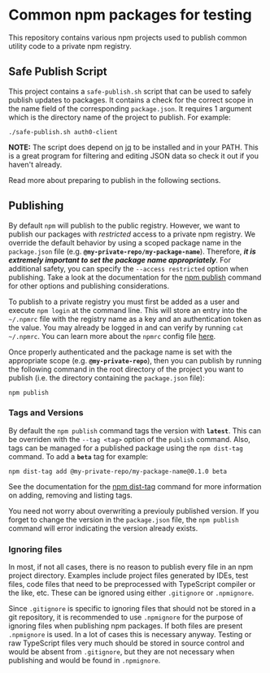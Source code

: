 # Common npm packages for testing
This repository contains various npm projects used to publish common utility code to a private npm registry.

## Safe Publish Script
This project contains a `safe-publish.sh` script that can be used to safely publish updates to packages.  It contains a check for the correct scope in the name field of the corresponding `package.json`.  It requires 1 argument which is the directory name of the project to publish.  For example:
```
./safe-publish.sh auth0-client
```
**NOTE:** The script does depend on [jq](https://stedolan.github.io/jq/) to be installed and in your PATH.  This is a great program for filtering and editing JSON data so check it out if you haven't already.

Read more about preparing to publish in the following sections.

## Publishing
By default `npm` will publish to the public registry.  However, we want to publish our packages with *restricted* access to a private npm registry.  We override the default behavior by using a scoped package name in the `package.json` file (e.g. **`@my-private-repo/my-package-name`**). Therefore, ***it is extremely important to set the package name appropriately***. For additional safety, you can specify the `--access restricted` option when publishing.  Take a look at the documentation for the [npm publish](https://docs.npmjs.com/cli/publish) command for other options and publishing considerations.

To publish to a private registry you must first be added as a user and execute `npm login` at the command line.  This will store an entry into the `~/.npmrc` file with the registry name as a key and an authentication token as the value.  You may already be logged in and can verify by running `cat ~/.npmrc`.  You can learn more about the `npmrc` config file [here](https://docs.npmjs.com/files/npmrc).

Once properly authenticated and the package name is set with the appropriate scope (e.g. **`@my-private-repo`**), then you can publish by running the following command in the root directory of the project you want to publish (i.e. the directory containing the `package.json` file):
```
npm publish
```
### Tags and Versions
By default the `npm publish` command tags the version with **`latest`**.  This can be overriden with the `--tag <tag>` option of the `publish` command.  Also, tags can be managed for a published package using the `npm dist-tag` command. To add a **`beta`** tag for example:
```
npm dist-tag add @my-private-repo/my-package-name@0.1.0 beta
```
See the documentation for the [npm dist-tag](https://docs.npmjs.com/cli/dist-tag) command for more information on adding, removing and listing tags.

You need not worry about overwriting a previouly published version.  If you forget to change the version in the `package.json` file, the `npm publish` command will error indicating the version already exists.

### Ignoring files
In most, if not all cases, there is no reason to publish every file in an npm project directory.  Examples include project files generated by IDEs, test files, code files that need to be preprocessed with TypeScript compiler or the like, etc.  These can be ignored using either `.gitignore` or `.npmignore`.

Since `.gitignore` is specific to ignoring files that should not be stored in a git repository, it is recommended to use `.npmignore` for the purpose of ignoring files when publishing npm packages.  If both files are present `.npmignore` is used.  In a lot of cases this is necessary anyway.  Testing or raw TypeScript files very much should be stored in source control and would be absent from `.gitignore`, but they are not necessary when publishing and would be found in `.npmignore`.
